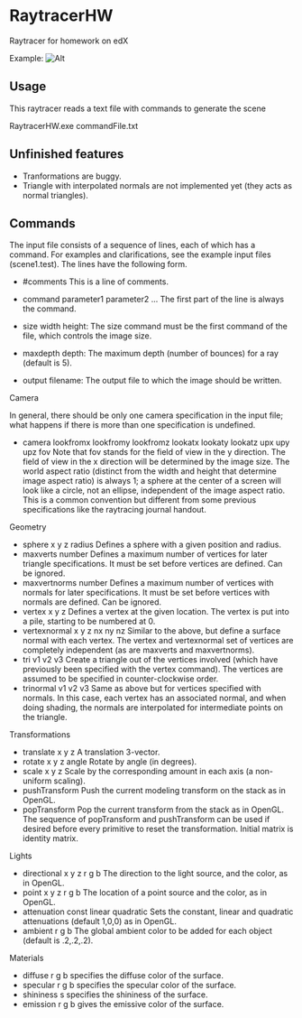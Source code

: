 # RaytracerHW
Raytracer for homework on edX

Example: ![Alt](/output.png "Example output")

## Usage
This raytracer reads a text file with commands to generate the scene

RaytracerHW.exe commandFile.txt

## Unfinished features
- Tranformations are buggy.
- Triangle with interpolated normals are not implemented yet (they acts as normal triangles).

## Commands
The input file consists of a sequence of lines, each of which has a command. For examples and clarifications, 
see the example input files (scene1.test). The lines have the following form.

- #comments This is a line of comments.
- command parameter1 parameter2 ... The first part of the line is always the command.

- size width height: The size command must be the first command of the file, which controls the image size.
- maxdepth depth: The maximum depth (number of bounces) for a ray (default is 5).
- output filename: The output file to which the image should be written.

Camera

In general, there should be only one camera specification in the input file; what happens if there is more than one specification 
is undefined. 

- camera lookfromx lookfromy lookfromz lookatx lookaty lookatz upx upy upz fov Note that fov stands for the field of view in the y direction. The field of view in the x direction will be determined by the image size. The world aspect ratio (distinct from the width and height that determine image aspect ratio) is always 1; a sphere at the center of a screen will look like a circle, not an ellipse, independent of the image aspect ratio. This is a common convention but different from some previous specifications like the raytracing journal handout.

Geometry

- sphere x y z radius Defines a sphere with a given position and radius.
- maxverts number Defines a maximum number of vertices for later triangle specifications. It must be set before vertices are defined. 
  Can be ignored.
- maxvertnorms number Defines a maximum number of vertices with normals for later specifications. It must be set before vertices with normals
  are defined. Can be ignored.
- vertex x y z Defines a vertex at the given location. The vertex is put into a pile, starting to be numbered at 0.
- vertexnormal x y z nx ny nz Similar to the above, but define a surface normal with each vertex. The vertex and vertexnormal set of 
  vertices are completely independent (as are maxverts and maxvertnorms).
- tri v1 v2 v3 Create a triangle out of the vertices involved (which have previously been specified with the vertex command). 
  The vertices are assumed to be specified in counter-clockwise order.
- trinormal v1 v2 v3 Same as above but for vertices specified with normals. In this case, each vertex has an associated normal, 
  and when doing shading, the normals are interpolated for intermediate points on the triangle.

Transformations

- translate x y z A translation 3-vector.
- rotate x y z angle Rotate by angle (in degrees).
- scale x y z Scale by the corresponding amount in each axis (a non-uniform scaling).
- pushTransform Push the current modeling transform on the stack as in OpenGL.
- popTransform Pop the current transform from the stack as in OpenGL. 
  The sequence of popTransform and pushTransform can be used if desired before every primitive to reset the transformation. Initial matrix
  is identity matrix.

Lights

- directional x y z r g b The direction to the light source, and the color, as in OpenGL.
- point x y z r g b The location of a point source and the color, as in OpenGL.
- attenuation const linear quadratic Sets the constant, linear and quadratic attenuations (default 1,0,0) as in OpenGL.
- ambient r g b The global ambient color to be added for each object (default is .2,.2,.2).

Materials

- diffuse r g b specifies the diffuse color of the surface.
- specular r g b specifies the specular color of the surface.
- shininess s specifies the shininess of the surface.
- emission r g b gives the emissive color of the surface.
